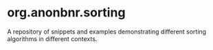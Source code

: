 # org.anonbnr.sorting
A repository of snippets and examples demonstrating different sorting algorithms in different contexts.
